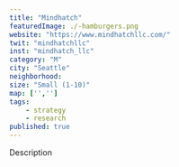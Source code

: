 ```yaml
---
title: "Mindhatch"
featuredImage: ./-hamburgers.png
website: "https://www.mindhatchllc.com/"
twit: "mindhatchllc"
inst: "mindhatch_llc"
category: "M"
city: "Seattle"
neighborhood:
size: "Small (1-10)"
map: ['','']
tags:
    - strategy
    - research
published: true
---
```


Description
